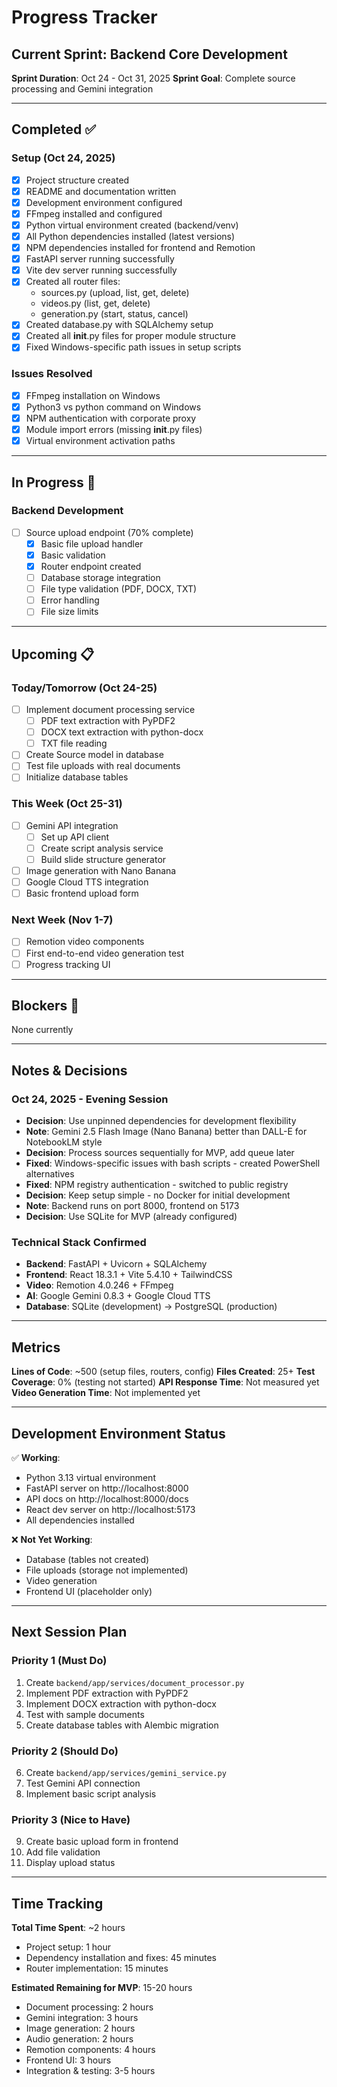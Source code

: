 # Progress Tracker

## Current Sprint: Backend Core Development

**Sprint Duration**: Oct 24 - Oct 31, 2025
**Sprint Goal**: Complete source processing and Gemini integration

---

## Completed ✅

### Setup (Oct 24, 2025)

- [x] Project structure created
- [x] README and documentation written
- [x] Development environment configured
- [x] FFmpeg installed and configured
- [x] Python virtual environment created (backend/venv)
- [x] All Python dependencies installed (latest versions)
- [x] NPM dependencies installed for frontend and Remotion
- [x] FastAPI server running successfully
- [x] Vite dev server running successfully
- [x] Created all router files:
  - sources.py (upload, list, get, delete)
  - videos.py (list, get, delete)
  - generation.py (start, status, cancel)
- [x] Created database.py with SQLAlchemy setup
- [x] Created all **init**.py files for proper module structure
- [x] Fixed Windows-specific path issues in setup scripts

### Issues Resolved

- [x] FFmpeg installation on Windows
- [x] Python3 vs python command on Windows
- [x] NPM authentication with corporate proxy
- [x] Module import errors (missing **init**.py files)
- [x] Virtual environment activation paths

---

## In Progress 🚧

### Backend Development

- [ ] Source upload endpoint (70% complete)
  - [x] Basic file upload handler
  - [x] Basic validation
  - [x] Router endpoint created
  - [ ] Database storage integration
  - [ ] File type validation (PDF, DOCX, TXT)
  - [ ] Error handling
  - [ ] File size limits

---

## Upcoming 📋

### Today/Tomorrow (Oct 24-25)

- [ ] Implement document processing service
  - [ ] PDF text extraction with PyPDF2
  - [ ] DOCX text extraction with python-docx
  - [ ] TXT file reading
- [ ] Create Source model in database
- [ ] Test file uploads with real documents
- [ ] Initialize database tables

### This Week (Oct 25-31)

- [ ] Gemini API integration
  - [ ] Set up API client
  - [ ] Create script analysis service
  - [ ] Build slide structure generator
- [ ] Image generation with Nano Banana
- [ ] Google Cloud TTS integration
- [ ] Basic frontend upload form

### Next Week (Nov 1-7)

- [ ] Remotion video components
- [ ] First end-to-end video generation test
- [ ] Progress tracking UI

---

## Blockers 🚫

None currently

---

## Notes & Decisions

### Oct 24, 2025 - Evening Session

- **Decision**: Use unpinned dependencies for development flexibility
- **Note**: Gemini 2.5 Flash Image (Nano Banana) better than DALL-E for NotebookLM style
- **Decision**: Process sources sequentially for MVP, add queue later
- **Fixed**: Windows-specific issues with bash scripts - created PowerShell alternatives
- **Fixed**: NPM registry authentication - switched to public registry
- **Decision**: Keep setup simple - no Docker for initial development
- **Note**: Backend runs on port 8000, frontend on 5173
- **Decision**: Use SQLite for MVP (already configured)

### Technical Stack Confirmed

- **Backend**: FastAPI + Uvicorn + SQLAlchemy
- **Frontend**: React 18.3.1 + Vite 5.4.10 + TailwindCSS
- **Video**: Remotion 4.0.246 + FFmpeg
- **AI**: Google Gemini 0.8.3 + Google Cloud TTS
- **Database**: SQLite (development) → PostgreSQL (production)

---

## Metrics

**Lines of Code**: ~500 (setup files, routers, config)
**Files Created**: 25+
**Test Coverage**: 0% (testing not started)
**API Response Time**: Not measured yet
**Video Generation Time**: Not implemented yet

---

## Development Environment Status

✅ **Working**:

- Python 3.13 virtual environment
- FastAPI server on http://localhost:8000
- API docs on http://localhost:8000/docs
- React dev server on http://localhost:5173
- All dependencies installed

❌ **Not Yet Working**:

- Database (tables not created)
- File uploads (storage not implemented)
- Video generation
- Frontend UI (placeholder only)

---

## Next Session Plan

### Priority 1 (Must Do)

1. Create `backend/app/services/document_processor.py`
2. Implement PDF extraction with PyPDF2
3. Implement DOCX extraction with python-docx
4. Test with sample documents
5. Create database tables with Alembic migration

### Priority 2 (Should Do)

6. Create `backend/app/services/gemini_service.py`
7. Test Gemini API connection
8. Implement basic script analysis

### Priority 3 (Nice to Have)

9. Create basic upload form in frontend
10. Add file validation
11. Display upload status

---

## Time Tracking

**Total Time Spent**: ~2 hours

- Project setup: 1 hour
- Dependency installation and fixes: 45 minutes
- Router implementation: 15 minutes

**Estimated Remaining for MVP**: 15-20 hours

- Document processing: 2 hours
- Gemini integration: 3 hours
- Image generation: 2 hours
- Audio generation: 2 hours
- Remotion components: 4 hours
- Frontend UI: 3 hours
- Integration & testing: 3-5 hours
